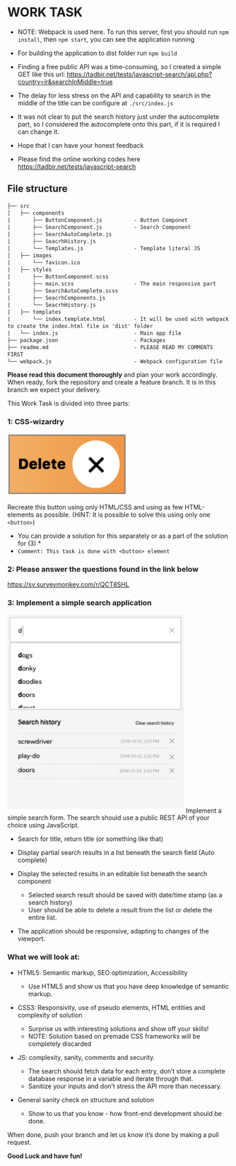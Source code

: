 # WORK TASK #
* NOTE: Webpack is used here. To run this server, first you should run `npm install`, then `npm start`, you can see the application running
* For building the application to dist folder run `npm build`
* Finding a free public API was a time-consuming, so I created a simple GET like this url: https://tadbir.net/tests/javascript-search/api.php?country=ir&searchInMiddle=true
* The delay for less stress on the API and capability to search in the middle of the title can be configure at `./src/index.js`
* It was not clear to put the search history just under the autocomplete part, so I considered the autocomplete onto this part, if it is required I can change it.
* Hope that I can have your honest feedback

* Please find the online working codes here https://tadbir.net/tests/javascript-search

## File structure
```               
├── src
│   ├── components
|       ├── ButtonComponent.js          - Button Componet
|       ├── SearchComponent.js          - Search Component
|       ├── SearchAutoComplete.js
|       ├── SeacrhHistory.js
|       └── Templates.js                - Template literal JS 
│   ├── images
|       └── favicon.ico         
|   ├── styles 
|       ├── ButtonComponent.scss                      
|       ├── main.scss                   - The main responsive part 
|       ├── SearchAutoComplete.scss
|       ├── SeacrhComponents.js
|       └── SeacrhHistory.js
|   ├── templates 
|       └── index.template.html         - It will be used with webpack to create the index.html file in 'dist' folder     
|   └── index.js                        - Main app file                  
├── package.json                        - Packages                                        
├── readme.md                           - PLEASE READ MY COMMENTS FIRST
└── webpack.js                          - Webpack configuration file                       

```
**Please read this document thoroughly** and plan your work accordingly.
When ready, fork the repository and create a feature branch. It is in this branch we
expect your delivery.

This Work Task is divided into three parts:

### 1: CSS-wizardry ###


![alt text](https://raw.githubusercontent.com/hmfe/54321/master/button.png)

Recreate this button using only HTML/CSS and using as few HTML-elements as
possible. (HINT: It is possible to solve this using only one `<button>`)


* You can provide a solution for this separately or as a part of the solution for (3) *
* `Comment: This task is done with <button> element`

### 2: Please answer the questions found in the link below ###
https://sv.surveymonkey.com/r/QCT8SHL

### 3: Implement a simple search application ###

<img src="https://raw.githubusercontent.com/hmfe/54321/master/search.png" style="width: 400px">
Implement a simple search form. The search should use a public REST API of your
choice using JavaScript.

- Search for title, return title (or something like that)
- Display partial search results in a list beneath the search field (Auto complete)
- Display the selected results in an editable list beneath the search component 

  * Selected search result should be saved with date/time stamp (as a
search history)
  * User should be able to delete a result from the list or delete the entire
list.

- The application should be responsive, adapting to changes of the viewport. 

### What we will look at: ###

- HTML5: Semantic markup, SEO optimization, Accessibility
   * Use HTML5 and show us that you have deep knowledge of semantic
markup.

- CSS3: Responsivity, use of pseudo elements, HTML entities and complexity
of solution
  * Surprise us with interesting solutions and show off your skills!
  * NOTE: Solution based on premade CSS frameworks will be completely discarded

- JS: complexity, sanity, comments and security.
  * The search should fetch data for each entry, don’t store a complete
database response in a variable and iterate through that.
  * Sanitize your inputs and don’t stress the API more than necessary.

- General sanity check on structure and solution
  * Show to us that you know - how front-end development should be
done.



When done, push your branch and let us know it’s done by making a pull request.

**Good Luck and have fun!**
